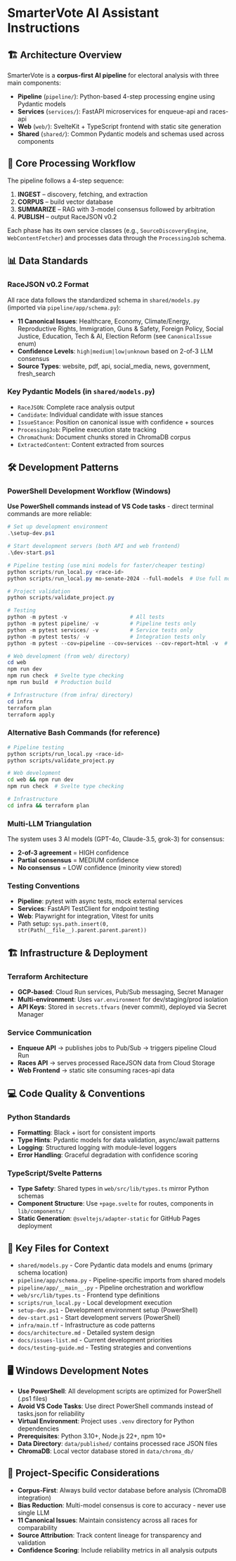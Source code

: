 # SmarterVote AI Assistant Instructions

## 🏗️ Architecture Overview

SmarterVote is a **corpus-first AI pipeline** for electoral analysis with three main components:
- **Pipeline** (`pipeline/`): Python-based 4-step processing engine using Pydantic models
- **Services** (`services/`): FastAPI microservices for enqueue-api and races-api
- **Web** (`web/`): SvelteKit + TypeScript frontend with static site generation
- **Shared** (`shared/`): Common Pydantic models and schemas used across components

## 🔄 Core Processing Workflow

The pipeline follows a 4-step sequence:
1. **INGEST** – discovery, fetching, and extraction
2. **CORPUS** – build vector database
3. **SUMMARIZE** – RAG with 3-model consensus followed by arbitration
4. **PUBLISH** – output RaceJSON v0.2

Each phase has its own service classes (e.g., `SourceDiscoveryEngine`, `WebContentFetcher`) and processes data through the `ProcessingJob` schema.

## 📊 Data Standards

### RaceJSON v0.2 Format
All race data follows the standardized schema in `shared/models.py` (imported via `pipeline/app/schema.py`):
- **11 Canonical Issues**: Healthcare, Economy, Climate/Energy, Reproductive Rights, Immigration, Guns & Safety, Foreign Policy, Social Justice, Education, Tech & AI, Election Reform (see `CanonicalIssue` enum)
- **Confidence Levels**: `high|medium|low|unknown` based on 2-of-3 LLM consensus
- **Source Types**: website, pdf, api, social_media, news, government, fresh_search

### Key Pydantic Models (in `shared/models.py`)
- `RaceJSON`: Complete race analysis output
- `Candidate`: Individual candidate with issue stances
- `IssueStance`: Position on canonical issue with confidence + sources
- `ProcessingJob`: Pipeline execution state tracking
- `ChromaChunk`: Document chunks stored in ChromaDB corpus
- `ExtractedContent`: Content extracted from sources

## 🛠️ Development Patterns

### PowerShell Development Workflow (Windows)
**Use PowerShell commands instead of VS Code tasks** - direct terminal commands are more reliable:

```powershell
# Set up development environment
.\setup-dev.ps1

# Start development servers (both API and web frontend)
.\dev-start.ps1

# Pipeline testing (use mini models for faster/cheaper testing)
python scripts/run_local.py <race-id>
python scripts/run_local.py mo-senate-2024 --full-models  # Use full models

# Project validation
python scripts/validate_project.py

# Testing
python -m pytest -v                    # All tests
python -m pytest pipeline/ -v          # Pipeline tests only
python -m pytest services/ -v          # Service tests only
python -m pytest tests/ -v             # Integration tests only
python -m pytest --cov=pipeline --cov=services --cov-report=html -v  # With coverage

# Web development (from web/ directory)
cd web
npm run dev
npm run check  # Svelte type checking
npm run build  # Production build

# Infrastructure (from infra/ directory)
cd infra
terraform plan
terraform apply
```

### Alternative Bash Commands (for reference)
```bash
# Pipeline testing
python scripts/run_local.py <race-id>
python scripts/validate_project.py

# Web development
cd web && npm run dev
npm run check  # Svelte type checking

# Infrastructure
cd infra && terraform plan
```

### Multi-LLM Triangulation
The system uses 3 AI models (GPT-4o, Claude-3.5, grok-3) for consensus:
- **2-of-3 agreement** = HIGH confidence
- **Partial consensus** = MEDIUM confidence
- **No consensus** = LOW confidence (minority view stored)

### Testing Conventions
- **Pipeline**: pytest with async tests, mock external services
- **Services**: FastAPI TestClient for endpoint testing
- **Web**: Playwright for integration, Vitest for units
- Path setup: `sys.path.insert(0, str(Path(__file__).parent.parent.parent))`

## 🏗️ Infrastructure & Deployment

### Terraform Architecture
- **GCP-based**: Cloud Run services, Pub/Sub messaging, Secret Manager
- **Multi-environment**: Uses `var.environment` for dev/staging/prod isolation
- **API Keys**: Stored in `secrets.tfvars` (never commit), deployed via Secret Manager

### Service Communication
- **Enqueue API** → publishes jobs to Pub/Sub → triggers pipeline Cloud Run
- **Races API** → serves processed RaceJSON data from Cloud Storage
- **Web Frontend** → static site consuming races-api data

## 💻 Code Quality & Conventions

### Python Standards
- **Formatting**: Black + isort for consistent imports
- **Type Hints**: Pydantic models for data validation, async/await patterns
- **Logging**: Structured logging with module-level loggers
- **Error Handling**: Graceful degradation with confidence scoring

### TypeScript/Svelte Patterns
- **Type Safety**: Shared types in `web/src/lib/types.ts` mirror Python schemas
- **Component Structure**: Use `+page.svelte` for routes, components in `lib/components/`
- **Static Generation**: `@sveltejs/adapter-static` for GitHub Pages deployment

## 📂 Key Files for Context

- `shared/models.py` - Core Pydantic data models and enums (primary schema location)
- `pipeline/app/schema.py` - Pipeline-specific imports from shared models
- `pipeline/app/__main__.py` - Pipeline orchestration and workflow
- `web/src/lib/types.ts` - Frontend type definitions
- `scripts/run_local.py` - Local development execution
- `setup-dev.ps1` - Development environment setup (PowerShell)
- `dev-start.ps1` - Start development servers (PowerShell)
- `infra/main.tf` - Infrastructure as code patterns
- `docs/architecture.md` - Detailed system design
- `docs/issues-list.md` - Current development priorities
- `docs/testing-guide.md` - Testing strategies and conventions

## 🖥️ Windows Development Notes

- **Use PowerShell**: All development scripts are optimized for PowerShell (.ps1 files)
- **Avoid VS Code Tasks**: Use direct PowerShell commands instead of tasks.json for reliability
- **Virtual Environment**: Project uses `.venv` directory for Python dependencies
- **Prerequisites**: Python 3.10+, Node.js 22+, npm 10+
- **Data Directory**: `data/published/` contains processed race JSON files
- **ChromaDB**: Local vector database stored in `data/chroma_db/`

## 🎯 Project-Specific Considerations

- **Corpus-First**: Always build vector database before analysis (ChromaDB integration)
- **Bias Reduction**: Multi-model consensus is core to accuracy - never use single LLM
- **11 Canonical Issues**: Maintain consistency across all races for comparability
- **Source Attribution**: Track content lineage for transparency and validation
- **Confidence Scoring**: Include reliability metrics in all analysis outputs
